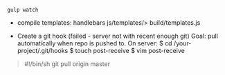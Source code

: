 `gulp watch`

* compile templates:
handlebars js/templates/> build/templates.js

* Create a git hook (failed - server not with recent enough git)
Goal: pull automatically when repo is pushed to. 
On server: 
$ cd /your-project/.git/hooks
$ touch post-receive
$ vim post-receive
> #!/bin/sh
> git pull origin master

